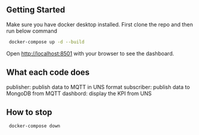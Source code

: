 ## Getting Started

Make sure you have docker desktop installed. First clone the repo and then run below command

```bash
 docker-compose up -d --build
```

Open [http://localhost:8501](http://localhost:8501) with your browser to see the dashboard.


## What each code does 

publisher: publish data to MQTT in UNS format
subscriber: publish data to MongoDB from MQTT
dashbord: display the KPI from UNS

## How to stop 
```bash
 docker-compose down
```